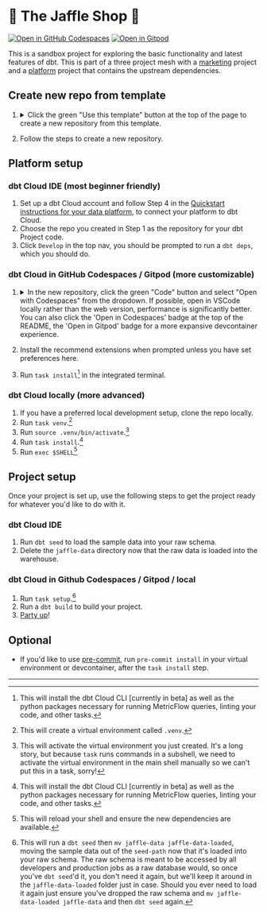 # 🥪 The Jaffle Shop 🦘

[![Open in GitHub Codespaces](https://github.com/codespaces/badge.svg)](https://codespaces.new/dbt-labs/jaffle-shop?quickstart=1)
[![Open in Gitpod](https://gitpod.io/button/open-in-gitpod.svg)](https://gitpod.io/#https://github.com/dbt-labs/jaffle-shop)

This is a sandbox project for exploring the basic functionality and latest features of dbt. This is part of a three project mesh with a [marketing](https://github.com/dbt-labs/jaffle-shop-mesh-marketing/) project and a [platform](https://github.com/dbt-labs/jaffle-shop-mesh-platform) project that contains the upstream dependencies.

## Create new repo from template

1. <details>
   <summary>Click the green "Use this template" button at the top of the page to create a new repository from this template.</summary>

   ![Click 'Use this template'](/.github/static/use-template.gif)
   </details>

2. Follow the steps to create a new repository.

## Platform setup

### dbt Cloud IDE (most beginner friendly)

1. Set up a dbt Cloud account and follow Step 4 in the [Quickstart instructions for your data platform](https://docs.getdbt.com/quickstarts), to connect your platform to dbt Cloud.
2. Choose the repo you created in Step 1 as the repository for your dbt Project code.
3. Click `Develop` in the top nav, you should be prompted to run a `dbt deps`, which you should do.

### dbt Cloud in GitHub Codespaces / Gitpod (more customizable)

1. <details>
   <summary>In the new repository, click the green "Code" button and select "Open with Codespaces" from the dropdown. If possible, open in VSCode locally rather than the web version, performance is significantly better. You can also click the 'Open in Codespaces' badge at the top of the README, the 'Open in Gitpod' badge for a more expansive devcontainer experience.</summary>

   ![Create codespace on main](.github/static/open-codespace.gif)
   </details>

2. Install the recommend extensions when prompted unless you have set preferences here.
3. Run `task install`[^1] in the integrated terminal.

### dbt Cloud locally (more advanced)

1. If you have a preferred local development setup, clone the repo locally.
2. Run `task venv`.[^2]
3. Run `source .venv/bin/activate`.[^3]
4. Run `task install`.[^1]
5. Run `exec $SHELL`[^4]

## Project setup

Once your project is set up, use the following steps to get the project ready for whatever you'd like to do with it.

### dbt Cloud IDE

1. Run `dbt seed` to load the sample data into your raw schema.
2. Delete the `jaffle-data` directory now that the raw data is loaded into the warehouse.

### dbt Cloud in Github Codespaces / Gitpod / local

1. Run `task setup`.[^5]
2. Run a `dbt build` to build your project.
3. [Party up](https://www.youtube.com/watch?v=thIVtEOtlWM)!

## Optional

- If you'd like to use [pre-commit](https://pre-commit.com/), run `pre-commit install` in your virtual environment or devcontainer, after the `task install` step.

---

[^1]: This will install the dbt Cloud CLI [currently in beta] as well as the python packages necessary for running MetricFlow queries, linting your code, and other tasks.
[^2]: This will create a virtual environment called `.venv`.
[^3]: This will activate the virtual environment you just created. It's a long story, but because `task` runs commands in a subshell, we need to activate the virtual environment in the main shell manually so we can't put this in a task, sorry!
[^4]: This will reload your shell and ensure the new dependencies are available.
[^5]: This will run a `dbt seed` then `mv jaffle-data jaffle-data-loaded`, moving the sample data out of the `seed-path` now that it's loaded into your raw schema. The raw schema is meant to be accessed by all developers and production jobs as a raw database would, so once you've `dbt seed`'d it, you don't need it again, but we'll keep it around in the `jaffle-data-loaded` folder just in case. Should you ever need to load it again just ensure you've dropped the raw schema and `mv jaffle-data-loaded jaffle-data` and then `dbt seed` again.
